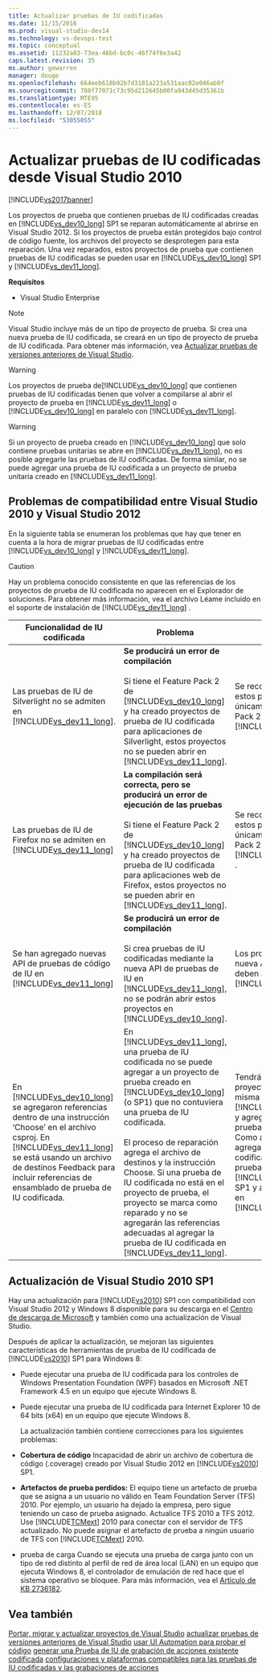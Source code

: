 ```yaml
---
title: Actualizar pruebas de IU codificadas
ms.date: 11/15/2016
ms.prod: visual-studio-dev14
ms.technology: vs-devops-test
ms.topic: conceptual
ms.assetid: 11232a83-73ea-46bd-bc0c-46f74f6e3a42
caps.latest.revision: 35
ms.author: gewarren
manager: douge
ms.openlocfilehash: 664eeb618b92b7d3181a223a531aac02e046ab0f
ms.sourcegitcommit: 708f77071c73c95d212645b00fa943d45d35361b
ms.translationtype: MTE95
ms.contentlocale: es-ES
ms.lasthandoff: 12/07/2018
ms.locfileid: "53055055"
---
```

# <a name="upgrading-coded-ui-tests-from-visual-studio-2010"></a>Actualizar pruebas de IU codificadas desde Visual Studio 2010
[!INCLUDE[vs2017banner](../includes/vs2017banner.md)]

Los proyectos de prueba que contienen pruebas de IU codificadas creadas en [!INCLUDE[vs_dev10_long](../includes/vs-dev10-long-md.md)] SP1 se reparan automáticamente al abrirse en Visual Studio 2012. Si los proyectos de prueba están protegidos bajo control de código fuente, los archivos del proyecto se desprotegen para esta reparación. Una vez reparados, estos proyectos de prueba que contienen pruebas de IU codificadas se pueden usar en [!INCLUDE[vs_dev10_long](../includes/vs-dev10-long-md.md)] SP1 y [!INCLUDE[vs_dev11_long](../includes/vs-dev11-long-md.md)].

 **Requisitos**

-   Visual Studio Enterprise

> [!NOTE]
>  Visual Studio incluye más de un tipo de proyecto de prueba. Si crea una nueva prueba de IU codificada, se creará en un tipo de proyecto de prueba de IU codificada. Para obtener más información, vea [Actualizar pruebas de versiones anteriores de Visual Studio](http://msdn.microsoft.com/en-us/e9c8b7f6-bd72-448e-8edb-d090dcc5cf52).

> [!WARNING]
>  Los proyectos de prueba de[!INCLUDE[vs_dev10_long](../includes/vs-dev10-long-md.md)] que contienen pruebas de IU codificadas tienen que volver a compilarse al abrir el proyecto de prueba en [!INCLUDE[vs_dev11_long](../includes/vs-dev11-long-md.md)] o [!INCLUDE[vs_dev10_long](../includes/vs-dev10-long-md.md)] en paralelo con [!INCLUDE[vs_dev11_long](../includes/vs-dev11-long-md.md)].

> [!WARNING]
>  Si un proyecto de prueba creado en [!INCLUDE[vs_dev10_long](../includes/vs-dev10-long-md.md)] que solo contiene pruebas unitarias se abre en [!INCLUDE[vs_dev11_long](../includes/vs-dev11-long-md.md)], no es posible agregarle las pruebas de IU codificadas. De forma similar, no se puede agregar una prueba de IU codificada a un proyecto de prueba unitaria creado en [!INCLUDE[vs_dev11_long](../includes/vs-dev11-long-md.md)].

## <a name="compatibility-issues-between-visual-studio-2010-and-visual-studio-2012"></a>Problemas de compatibilidad entre Visual Studio 2010 y Visual Studio 2012
 En la siguiente tabla se enumeran los problemas que hay que tener en cuenta a la hora de migrar pruebas de IU codificadas entre [!INCLUDE[vs_dev10_long](../includes/vs-dev10-long-md.md)] y [!INCLUDE[vs_dev11_long](../includes/vs-dev11-long-md.md)].

> [!CAUTION]
>  Hay un problema conocido consistente en que las referencias de los proyectos de prueba de IU codificada no aparecen en el Explorador de soluciones. Para obtener más información, vea el archivo Léame incluido en el soporte de instalación de [!INCLUDE[vs_dev11_long](../includes/vs-dev11-long-md.md)] .

|Funcionalidad de IU codificada|Problema|Soluciones|
|----------------------------|-----------|--------------|
|Las pruebas de IU de Silverlight no se admiten en [!INCLUDE[vs_dev11_long](../includes/vs-dev11-long-md.md)].|**Se producirá un error de compilación**<br /><br /> Si tiene el Feature Pack 2 de [!INCLUDE[vs_dev10_long](../includes/vs-dev10-long-md.md)] y ha creado proyectos de prueba de IU codificada para aplicaciones de Silverlight, estos proyectos no se pueden abrir en [!INCLUDE[vs_dev11_long](../includes/vs-dev11-long-md.md)].|Se recomienda administrar estos proyectos únicamente en el Feature Pack 2 de [!INCLUDE[vs_dev10_long](../includes/vs-dev10-long-md.md)].|
|Las pruebas de IU de Firefox no se admiten en [!INCLUDE[vs_dev11_long](../includes/vs-dev11-long-md.md)]|**La compilación será correcta, pero se producirá un error de ejecución de las pruebas**<br /><br /> Si tiene el Feature Pack 2 de [!INCLUDE[vs_dev10_long](../includes/vs-dev10-long-md.md)] y ha creado proyectos de prueba de IU codificada para aplicaciones web de Firefox, estos proyectos no se pueden abrir en [!INCLUDE[vs_dev11_long](../includes/vs-dev11-long-md.md)].|Se recomienda administrar estos proyectos únicamente en el Feature Pack 2 de [!INCLUDE[vs_dev10_long](../includes/vs-dev10-long-md.md)] .|
|Se han agregado nuevas API de pruebas de código de IU en [!INCLUDE[vs_dev11_long](../includes/vs-dev11-long-md.md)]|**Se producirá un error de compilación**<br /><br /> Si crea pruebas de IU codificadas mediante la nueva API de pruebas de IU en [!INCLUDE[vs_dev11_long](../includes/vs-dev11-long-md.md)], no se podrán abrir estos proyectos en [!INCLUDE[vs_dev10_long](../includes/vs-dev10-long-md.md)].|Los proyectos que usen la nueva API únicamente deben administrarse en [!INCLUDE[vs_dev11_long](../includes/vs-dev11-long-md.md)].|
|En [!INCLUDE[vs_dev10_long](../includes/vs-dev10-long-md.md)] se agregaron referencias dentro de una instrucción ‘Choose’ en el archivo csproj. En [!INCLUDE[vs_dev11_long](../includes/vs-dev11-long-md.md)] se está usando un archivo de destinos Feedback para incluir referencias de ensamblado de prueba de IU codificada.|En [!INCLUDE[vs_dev11_long](../includes/vs-dev11-long-md.md)], una prueba de IU codificada no se puede agregar a un proyecto de prueba creado en [!INCLUDE[vs_dev10_long](../includes/vs-dev10-long-md.md)] (o SP1) que no contuviera una prueba de IU codificada.<br /><br /> El proceso de reparación agrega el archivo de destinos y la instrucción Choose. Si una prueba de IU codificada no está en el proyecto de prueba, el proyecto se marca como reparado y no se agregarán las referencias adecuadas al agregar la prueba de IU codificada en [!INCLUDE[vs_dev11_long](../includes/vs-dev11-long-md.md)].|Tendrá que crear un nuevo proyecto de prueba en la misma solución mediante [!INCLUDE[vs_dev11_long](../includes/vs-dev11-long-md.md)] y agregarle la nueva prueba de IU codificada. Como alternativa, puede agregar pruebas de IU codificadas al proyecto de prueba en [!INCLUDE[vs_dev10_long](../includes/vs-dev10-long-md.md)] SP1 y abrir dicho proyecto en [!INCLUDE[vs_dev11_long](../includes/vs-dev11-long-md.md)].|

##  <a name="UpgradingCodedUIFromVS2010_Update"></a> Actualización de Visual Studio 2010 SP1
 Hay una actualización para [!INCLUDE[vs2010](../includes/vs2010-md.md)] SP1 con compatibilidad con Visual Studio 2012 y Windows 8 disponible para su descarga en el [Centro de descarga de Microsoft](http://www.microsoft.com/download/details.aspx?id=34677) y también como una actualización de Visual Studio.

 Después de aplicar la actualización, se mejoran las siguientes características de herramientas de prueba de IU codificada de [!INCLUDE[vs2010](../includes/vs2010-md.md)] SP1 para Windows 8:

- Puede ejecutar una prueba de IU codificada para los controles de Windows Presentation Foundation (WPF) basados en Microsoft .NET Framework 4.5 en un equipo que ejecute Windows 8.

- Puede ejecutar una prueba de IU codificada para Internet Explorer 10 de 64 bits (x64) en un equipo que ejecute Windows 8.

  La actualización también contiene correcciones para los siguientes problemas:

- **Cobertura de código** Incapacidad de abrir un archivo de cobertura de código (.coverage) creado por Visual Studio 2012 en [!INCLUDE[vs2010](../includes/vs2010-md.md)] SP1.

- **Artefactos de prueba perdidos:** El equipo tiene un artefacto de prueba que se asigna a un usuario no válido en Team Foundation Server (TFS) 2010. Por ejemplo, un usuario ha dejado la empresa, pero sigue teniendo un caso de prueba asignado. Actualice TFS 2010 a TFS 2012. Use [!INCLUDE[TCMext](../includes/tcmext-md.md)] 2010 para conectar con el servidor de TFS actualizado. No puede asignar el artefacto de prueba a ningún usuario de TFS con [!INCLUDE[TCMext](../includes/tcmext-md.md)] 2010.

- prueba de carga Cuando se ejecuta una prueba de carga junto con un tipo de red distinto al perfil de red de área local (LAN) en un equipo que ejecuta Windows 8, el controlador de emulación de red hace que el sistema operativo se bloquee. Para más información, vea el [Artículo de KB 2736182](http://support.microsoft.com/kb/2736182).

## <a name="see-also"></a>Vea también
 [Portar, migrar y actualizar proyectos de Visual Studio](../porting/porting-migrating-and-upgrading-visual-studio-projects.md) [actualizar pruebas de versiones anteriores de Visual Studio](http://msdn.microsoft.com/en-us/e9c8b7f6-bd72-448e-8edb-d090dcc5cf52) [usar UI Automation para probar el código](../test/use-ui-automation-to-test-your-code.md) [generar una Prueba de IU de grabación de acciones existente codificada](http://msdn.microsoft.com/library/56736963-9027-493b-b5c4-2d4e86d1d497) [configuraciones y plataformas compatibles para las pruebas de IU codificadas y las grabaciones de acciones](../test/supported-configurations-and-platforms-for-coded-ui-tests-and-action-recordings.md)
